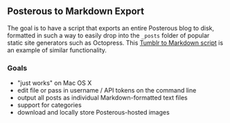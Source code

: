 ## Posterous to Markdown Export

The goal is to have a script that exports an entire Posterous blog to disk, formatted in such a way to easily drop into the <code>_posts</code> folder of popular static site generators such as Octopress. This [Tumblr to Markdown script](https://gist.github.com/1632061) is an example of similar functionality.

### Goals

* "just works" on Mac OS X
* edit file or pass in username / API tokens on the command line
* output all posts as individual Markdown-formatted text files
* support for categories
* download and locally store Posterous-hosted images
